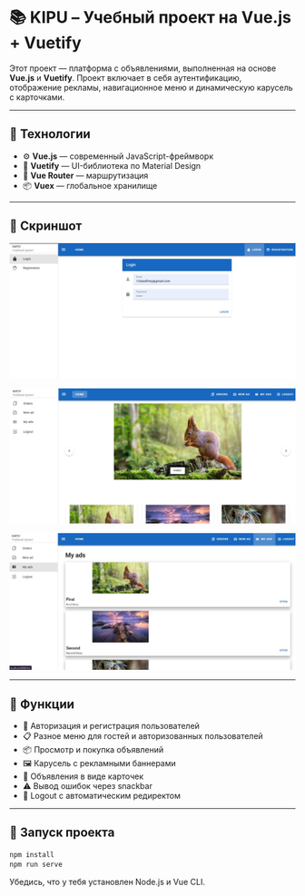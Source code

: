# 📚 KIPU – Учебный проект на Vue.js + Vuetify

Этот проект — платформа с объявлениями, выполненная на основе **Vue.js** и **Vuetify**. Проект включает в себя аутентификацию, отображение рекламы, навигационное меню и динамическую карусель с карточками.

---

## 🔧 Технологии

- ⚙️ **Vue.js** — современный JavaScript-фреймворк
- 🎨 **Vuetify** — UI-библиотека по Material Design
- 🔄 **Vue Router** — маршрутизация
- 📦 **Vuex** — глобальное хранилище

---

## 📸 Скриншот

<p>
  <img src="https://github.com/yaroslavagrebeneva/marketplace_project/blob/625a1fdba252de6342fe945d567ee80c2ca0b36f/Screenshot_3.jpg"/>
</p> 
<p>
  <img src="https://github.com/yaroslavagrebeneva/marketplace_project/blob/625a1fdba252de6342fe945d567ee80c2ca0b36f/Screenshot_4.jpg"/>
</p> 
<p>
  <img src="https://github.com/yaroslavagrebeneva/marketplace_project/blob/625a1fdba252de6342fe945d567ee80c2ca0b36f/Screenshot_5.jpg"/>
</p> 

---

## 🧩 Функции

- 🔐 Авторизация и регистрация пользователей
- 📋 Разное меню для гостей и авторизованных пользователей
- 📦 Просмотр и покупка объявлений
- 🖼️ Карусель с рекламными баннерами
- 📄 Объявления в виде карточек
- ⚠️ Вывод ошибок через snackbar
- 🚪 Logout с автоматическим редиректом

---

## 🚀 Запуск проекта

```bash
npm install
npm run serve
```
Убедись, что у тебя установлен Node.js и Vue CLI.




